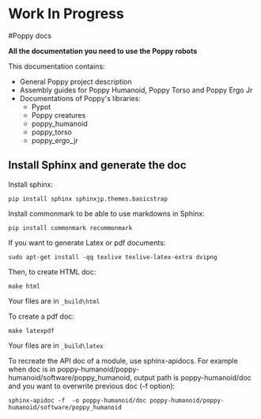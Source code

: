 # Work In Progress

#Poppy docs 

**All the documentation you need to use the Poppy robots**

This documentation contains:

* General Poppy project description
* Assembly guides for Poppy Humanoid, Poppy Torso and Poppy Ergo Jr
* Documentations of Poppy's libraries:
    * Pypot
    * Poppy creatures
    * poppy_humanoid
    * poppy_torso
    * poppy_ergo_jr


## Install Sphinx and generate the doc

Install sphinx:

`pip install sphinx sphinxjp.themes.basicstrap`

Install commonmark to be able to use markdowns in Sphinx:

`pip install commonmark recommonmark`

If you want to generate Latex or pdf documents:

`sudo apt-get install -qq texlive texlive-latex-extra dvipng`


Then, to create HTML doc:

`make html`

Your files are in `_build\html`

To create a pdf doc:

`make latexpdf`

Your files are in `_build\latex`

To recreate the API doc of a module, use sphinx-apidocs. For example when doc is in poppy-humanoid/poppy-humanoid/software/poppy_humanoid, output path is poppy-humanoid/doc and you want to overwrite previous doc (-f option):

`sphinx-apidoc -f  -o poppy-humanoid/doc poppy-humanoid/poppy-humanoid/software/poppy_humanoid`






